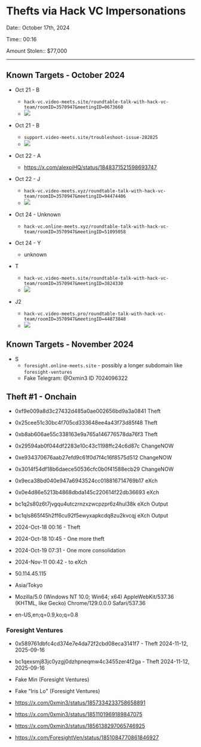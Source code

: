 # Thefts via Hack VC Impersonations

Date:: October 17th, 2024

Time:: 00:16

Amount Stolen:: $77,000

---


## Known Targets - October 2024


- Oct 21 - B 
    - `hack-vc.video-meets.site/roundtable-talk-with-hack-vc-team/roomID=3570947&meetingID=0673660`
    - ![](../images/2024-10-21_SQSQ_01.jpg)

- Oct 21 - B 
    - `support.video-meets.site/troubleshoot-issue-282825`
    - ![](../images/2024-10-21_SQSQ_02.jpg)

- Oct 22 - A  
    - https://x.com/alexpiHQ/status/1848371521598693747

- Oct 22 - J 
    - `hack-vc.video-meets.xyz/roundtable-talk-with-hack-vc-team/roomID=3570947&meetingID=94474406`
    - ![](../images/2024-10-22_SQSQ_01.png)

- Oct 24 - Unknown 
    - `hack-vc.online-meets.xyz/roundtable-talk-with-hack-vc-team/roomID=3570947&meetingID=51095058`

- Oct 24 - Y 
    - unknown

- T 
    - `hack-vc.video-meets.site/roundtable-talk-with-hack-vc-team/roomID=3570947&meetingID=3824330`
    - ![](../images/2024-10-24_SQSQ_01.jpg)
    
- J2 
    - `hack-vc.video-meets.pro/roundtable-talk-with-hack-vc-team/roomID=3570947&meetingID=44873848`
    - ![](../images/2024-10-25_SQSQ_00-02-32.jpg)

## Known Targets - November 2024

- S
    - `foresight.online-meets.site` - possibly a longer subdomain like `foresight-ventures`
    - Fake Telegram: @Oxmin3 ID 7024096322



## Theft #1 - Onchain

- 0xf9e009a8d3c27432d485a0ae002656bd9a3a0841 Theft
- 0x25cee51c30bc4f705cd333648ee4a43f73d85f48 Theft
- 0xb8ab606ae55c338163e9a765a146776578da76f3 Theft
- 0x29594ab0f044df2283e10c43c1198ffc24c6d87c ChangeNOW
- 0xe934370676aab27efd9c61f0d7f4c16f8575d512 ChangeNOW
- 0x3014f54df18b6daece50536cfc0b0f41588ecb29 ChangeNOW
- 0x9eca38bd040e947a6943524cc018816714769b17 eXch
- 0x0e4d86e5213b4868dbda145c220614f22db36693 eXch
- bc1q2s80z6t7jvgqu4utczrnzxzwcpzpr6z4hul38k eXch Output
- bc1qls865f45h2ff6cu92f5ewyxapkcdq8zu2kvcqj eXch Output

- 2024-Oct-18 00:16 - Theft
- 2024-Oct-18 10:45 - One more theft
- 2024-Oct-19 07:31 - One more consolidation
- 2024-Nov-11 00:42 - to eXch

- 50.114.45.115
- Asia/Tokyo
- Mozilla/5.0 (Windows NT 10.0; Win64; x64) AppleWebKit/537.36 (KHTML, like Gecko) Chrome/129.0.0.0 Safari/537.36
- en-US,en;q=0.9,ko;q=0.8 


### Foresight Ventures

- 0x589761dbfc4cd374e7e4da72f2cbd08eca3141f7 - Theft 2024-11-12, 2025-09-16
- bc1qexsmj83jc0yzgj0dzhpneqmw4c3455zer4f2ga - Theft 2024-11-12, 2025-09-16

- Fake Min (Foresight Ventures)
- Fake "Iris Lo" (Foresight Ventures)
- https://x.com/0xmin3/status/1857334233758658891
- https://x.com/0xmin3/status/1851101969189847075
- https://x.com/0xmin3/status/1856138297065746925
- https://x.com/ForesightVen/status/1851084770861846927

